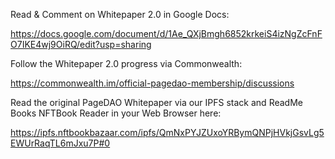Read & Comment on Whitepaper 2.0 in Google Docs:

https://docs.google.com/document/d/1Ae_QXjBmgh6852krkeiS4izNgZcFnFO7IKE4wj9OiRQ/edit?usp=sharing

Follow the Whitepaper 2.0 progress via Commonwealth: 

https://commonwealth.im/official-pagedao-membership/discussions

Read the original PageDAO Whitepaper via our IPFS stack and ReadMe Books NFTBook Reader in your Web Browser here:

https://ipfs.nftbookbazaar.com/ipfs/QmNxPYJZUxoYRBymQNPjHVkjGsvLg5EWUrRaqTL6mJxu7P#0
